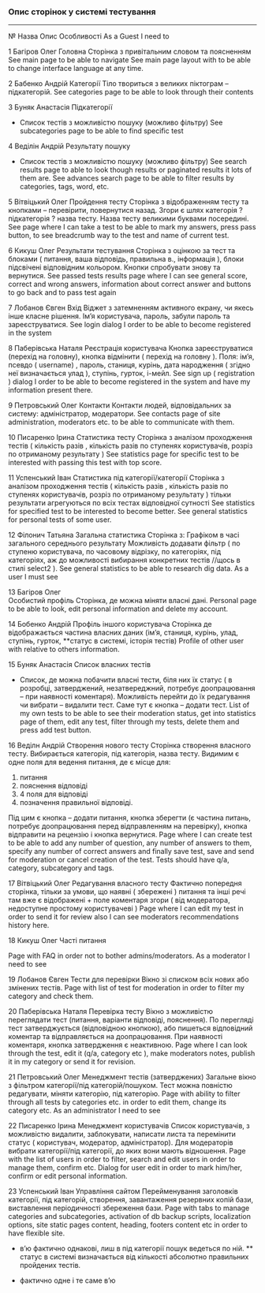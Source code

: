 

### Опис сторінок у системі тестування

---

№
Назва
Опис
Особливості
As a Guest I need to 

1 Багіров Олег
Головна
Сторінка з привітальним словом та поясненням
See main page to be able to navigate
See main page layout with to be able to change interface language at any time.

2  Бабенко Андрій 
Категорії
Тіло твориться з великих піктограм – підкатегорій.
See categories page to be able to look through their contents

3  Буняк Анастасія
Підкатегорії
* Список тестів з можливістю пошуку (можливо фільтру)
See subcategories page to be able to find specific test

4  Веділін Андрій
Результату пошуку
* Список тестів з можливістю пошуку (можливо фільтру)
See search results page to able to look though results or paginated results it lots of them are.
See advances search page to be able to filter results by categories, tags, word, etc.

5 Вітвіцький Олег 
Пройдення тесту
Сторінка з відображенням тесту та кнопками – перевірити, повернутися назад.
Згори є шлях категорія ? підкатегорія ? назва тесту.
Назва тесту великими буквами посередині.
See page where I can take a test to be able to mark my answers, press pass button, to see breadcrumb way to the test and name of current test.

6  Кикуш Олег
Результати тестування
Сторінка з оцінкою за тест та блоками ( питання, ваша відповідь, правильна в., інформація ), блоки підсвічені відповідним кольором. Кнопки спробувати знову та вернутися.
See passed tests results page where I can see general score, correct and wrong answers, information about correct answer and buttons to go back and to pass test again

7 Лобанов Євген
Вхід
Віджет з затемненням активного екрану, чи якесь інше класне рішення.
Ім’я користувача, пароль, забули пароль та зареєструватися.
See login dialog I order to be able to become registered in the system

8 Паберівська Наталя 
Реєстрація користувача
Кнопка зареєструватися (перехід на головну), кнопка відмінити ( перехід на головну ).
Поля: ім’я, псевдо ( username) , пароль, станиця, курінь, дата народження ( згідно неї визначається улад ), ступінь, гурток, і-мейл.
See sign up ( registration ) dialog I order to be able to become registered in the system and have my information present there.

9 Петровський Олег
Контакти
Контакти людей, відповідальних за систему: адміністратор, модератори.
See contacts page of site administration, moderators etc. to be able to communicate with them.

10 Писаренко Ірина
Статистика тесту
Сторінка з аналізом проходження тестів ( кількість разів , кількість разів по ступенях користувачів, розріз по отриманому результату )
See statistics page for specific test to be interested with passing this test with top score.

11 Успенський Іван
Статистика під категорії/категорії
Сторінка з аналізом проходження тестів ( кількість разів , кількість разів по ступенях користувачів, розріз по отриманому результату ) тільки результати агрегуються по всіх тестах відповідної сутності
See statistics for specified test to be interested to become better.
See general statistics for personal tests of some user.

12 Філонич Татьяна
Загальна статистика
Сторінка з:
Графіком в часі загального середнього результату
Можливість додавати фільтр ( по ступеню користувача, по часовому відрізку, по категоріях, під категоріях, аж до можливості вибирання конкретних тестів //щось в стилі select2 ).
See general statistics to be able to research dig data.
As a user I must see

13 Багіров Олег  
Особистий профіль
Сторінка, де можна міняти власні дані. 
Personal page to be able to look, edit personal information and delete my account.

14 Бобенко Андрій
Профіль іншого користувача
Сторінка де відображається частина власних даних (ім’я, станиця, курінь, улад, ступінь, гурток, **статус в системі, історія тестів)
Profile of other user with relative to others information.

15  Буняк Анастасія
Список власних тестів
+ Список, де можна побачити власні тести, біля них їх статус ( в розробці, затверджений, незатвереджний, потребує доопрацювання – при наявності коментаря). Можливість перейти до їх редагування чи вибрати – видалити тест. Саме тут є кнопка – додати тест.
List of my own tests to be able to see their moderation status, get into statistics page of them, edit any test, filter through my tests, delete them and press add test button.

16  Веділн Андрій
Створення нового тесту
Сторінка створення власного тесту. Вибирається категорія, під категорія, назва тесту.
Видимим є одне поля для ведення питання, де є місце для:
1. питання
2. пояснення відповіді
3. 4 поля для відповіді
4. позначення правильної відповіді.

Під цим є кнопка – додати питання, кнопка зберегти (є частина питань, потребує доопрацювання перед відправленням на перевірку), кнопка відправити на рецензію і кнопка вернутися.
Page where I can create test to be able to add any number of question, any number of answers to them, specify any number of correct answers and finally save test, save and send for moderation or cancel creation of the test. Tests should have q/a, category, subcategory and tags.

17  Вітвіцький Олег
Редагування власного тесту
Фактично попередня сторінка, тільки за умови, що наявні ( збережені ) питання та інші речі там вже є відображені + поле коментаря згори ( від модератора, недоступне простому користувачеві )
Page where I can edit my test in order to send it for review also I can see moderators recommendations history here.

18 Кикуш Олег
Часті питання

Page with FAQ in order not to bother admins/moderators.
As a moderator I need to see

19 Лобанов Євген
Тести для перевірки
Вікно зі списком всіх нових або змінених тестів.
Page with list of test for moderation in order to filter my category and check them.

20 Паберівська Наталя
Перевірка тесту
Вікно з можливістю переглядати тест (питання, варіанти відповіді, пояснення). По перегляді тест затверджується (відповідною кнопкою), або пишеться відповідний коментар та відправляється на доопрацювання. При наявності коментаря, кнопка затвердження є неактивною.
Page where I can look through the test, edit it (q/a, category etc ), make moderators notes, publish it in my category or send it for revision.

21 Петровський Олег
Менеджмент тестів (затверджених)
Загальне вікно з фільтром категорії/під категорій/пошуком. Тест можна повністю редагувати, міняти категорію, під категорію.
Page with ability to filter through all tests by categories etc. in order to edit them, change its category etc.
As an administrator I need to see

22 Писаренко Ірина
Менеджмент користувачів
Список користувачів, з можливістю видалити, заблокувати, написати листа та перемінити статус ( користувач, модератор, адміністратор). Для модераторів вибрати категорії/під категорії, до яких вони мають відношення.
Page with the list of users in order to filter, search and edit users in order to manage them, confirm etc.
Dialog for user edit in order to mark him/her, confirm or edit personal information.

23 Успенський Іван
Управління сайтом
Перейменування заголовків категорії, під категорій, створення, завантаження резервних копій бази, виставлення періодичності збереження бази.
Page with tabs to manage categories and subcategories, activation of db backup scripts, localization options, site static pages content, heading, footers content etc in order to have flexible site.





*   в’ю фактично однакові, лиш в під категорії пошук ведеться по ній.
** статус в системі визначається від кількості абсолютно правильних пройдених тестів.
+ фактично одне і те саме в’ю
